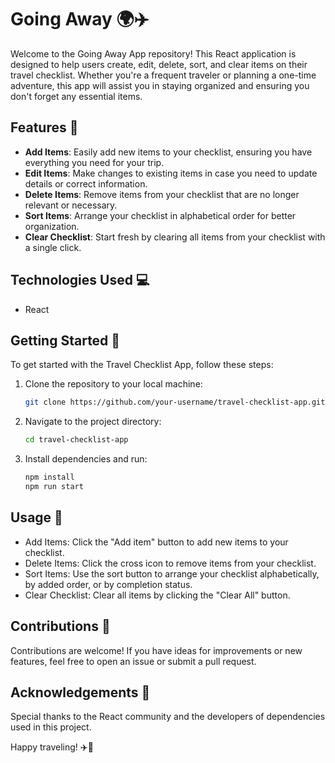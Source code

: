 # Going Away 🌍✈️

Welcome to the Going Away App repository! This React application is designed to help users create, edit, delete, sort, and clear items on their travel checklist. Whether you're a frequent traveler or planning a one-time adventure, this app will assist you in staying organized and ensuring you don't forget any essential items.

## Features 🚀

- **Add Items**: Easily add new items to your checklist, ensuring you have everything you need for your trip.
- **Edit Items**: Make changes to existing items in case you need to update details or correct information.
- **Delete Items**: Remove items from your checklist that are no longer relevant or necessary.
- **Sort Items**: Arrange your checklist in alphabetical order for better organization.
- **Clear Checklist**: Start fresh by clearing all items from your checklist with a single click.

## Technologies Used 💻

- React

## Getting Started 🏁

To get started with the Travel Checklist App, follow these steps:

1. Clone the repository to your local machine:

   ```bash
   git clone https://github.com/your-username/travel-checklist-app.git

2. Navigate to the project directory:

   ```bash
   cd travel-checklist-app

3. Install dependencies and run:

   ```bash
   npm install
   npm run start

## Usage 🛫
- Add Items: Click the "Add item" button to add new items to your checklist.
- Delete Items: Click the cross icon to remove items from your checklist.
- Sort Items: Use the sort button to arrange your checklist alphabetically, by added order, or by completion status.
- Clear Checklist: Clear all items by clicking the "Clear All" button.

## Contributions 🤝
Contributions are welcome! If you have ideas for improvements or new features, feel free to open an issue or submit a pull request.

## Acknowledgements 🙌
Special thanks to the React community and the developers of dependencies used in this project.

Happy traveling! ✈️🌟
